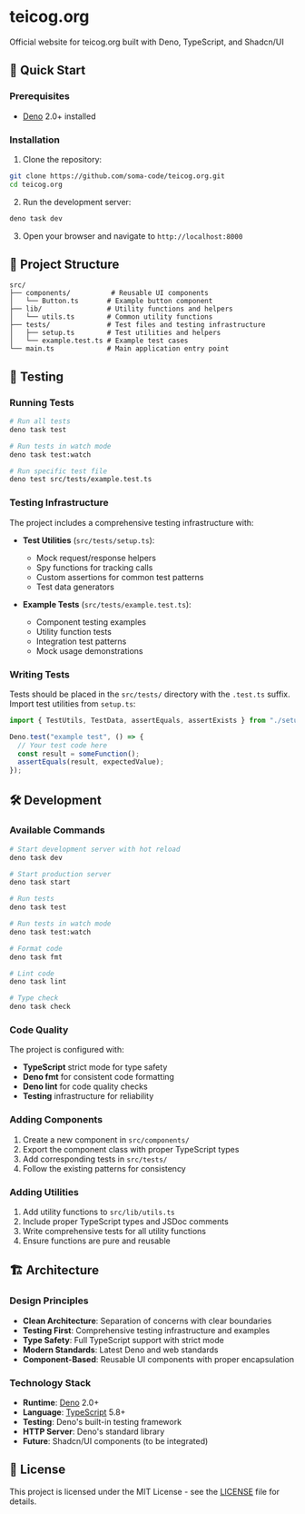 # teicog.org

Official website for teicog.org built with Deno, TypeScript, and Shadcn/UI

## 🚀 Quick Start

### Prerequisites

- [Deno](https://deno.land/) 2.0+ installed

### Installation

1. Clone the repository:
```bash
git clone https://github.com/soma-code/teicog.org.git
cd teicog.org
```

2. Run the development server:
```bash
deno task dev
```

3. Open your browser and navigate to `http://localhost:8000`

## 📁 Project Structure

```
src/
├── components/          # Reusable UI components
│   └── Button.ts       # Example button component
├── lib/                # Utility functions and helpers
│   └── utils.ts        # Common utility functions
├── tests/              # Test files and testing infrastructure
│   ├── setup.ts        # Test utilities and helpers
│   └── example.test.ts # Example test cases
└── main.ts             # Main application entry point
```

## 🧪 Testing

### Running Tests

```bash
# Run all tests
deno task test

# Run tests in watch mode
deno task test:watch

# Run specific test file
deno test src/tests/example.test.ts
```

### Testing Infrastructure

The project includes a comprehensive testing infrastructure with:

- **Test Utilities** (`src/tests/setup.ts`):
  - Mock request/response helpers
  - Spy functions for tracking calls
  - Custom assertions for common test patterns
  - Test data generators

- **Example Tests** (`src/tests/example.test.ts`):
  - Component testing examples
  - Utility function tests
  - Integration test patterns
  - Mock usage demonstrations

### Writing Tests

Tests should be placed in the `src/tests/` directory with the `.test.ts` suffix. Import test utilities from `setup.ts`:

```typescript
import { TestUtils, TestData, assertEquals, assertExists } from "./setup.ts";

Deno.test("example test", () => {
  // Your test code here
  const result = someFunction();
  assertEquals(result, expectedValue);
});
```

## 🛠️ Development

### Available Commands

```bash
# Start development server with hot reload
deno task dev

# Start production server
deno task start

# Run tests
deno task test

# Run tests in watch mode
deno task test:watch

# Format code
deno task fmt

# Lint code
deno task lint

# Type check
deno task check
```

### Code Quality

The project is configured with:

- **TypeScript** strict mode for type safety
- **Deno fmt** for consistent code formatting
- **Deno lint** for code quality checks
- **Testing** infrastructure for reliability

### Adding Components

1. Create a new component in `src/components/`
2. Export the component class with proper TypeScript types
3. Add corresponding tests in `src/tests/`
4. Follow the existing patterns for consistency

### Adding Utilities

1. Add utility functions to `src/lib/utils.ts`
2. Include proper TypeScript types and JSDoc comments
3. Write comprehensive tests for all utility functions
4. Ensure functions are pure and reusable

## 🏗️ Architecture

### Design Principles

- **Clean Architecture**: Separation of concerns with clear boundaries
- **Testing First**: Comprehensive testing infrastructure and examples
- **Type Safety**: Full TypeScript support with strict mode
- **Modern Standards**: Latest Deno and web standards
- **Component-Based**: Reusable UI components with proper encapsulation

### Technology Stack

- **Runtime**: [Deno](https://deno.land/) 2.0+
- **Language**: [TypeScript](https://www.typescriptlang.org/) 5.8+
- **Testing**: Deno's built-in testing framework
- **HTTP Server**: Deno's standard library
- **Future**: Shadcn/UI components (to be integrated)

## 📝 License

This project is licensed under the MIT License - see the [LICENSE](LICENSE) file for details.
